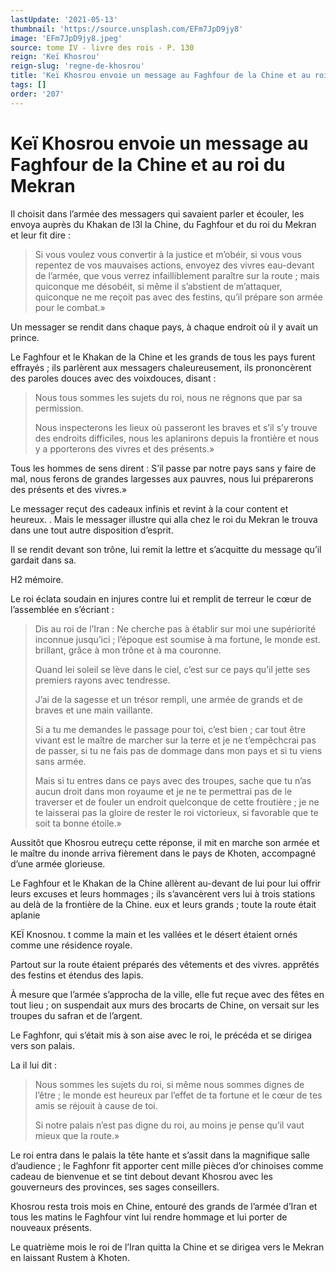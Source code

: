 ```yaml
---
lastUpdate: '2021-05-13'
thumbnail: 'https://source.unsplash.com/EFm7JpD9jy8'
image: 'EFm7JpD9jy8.jpeg'
source: tome IV - livre des rois - P. 130
reign: 'Keï Khosrou'
reign-slug: 'regne-de-khosrou'
title: 'Keï Khosrou envoie un message au Faghfour de la Chine et au roi du Mekran | Le Livre des Rois | Shâhnâmeh'
tags: []
order: '207'
---
```


# Keï Khosrou envoie un message au Faghfour de la Chine et au roi du Mekran

Il choisit dans l’armée des messagers qui savaient parler et écouler, les envoya auprès du Khakan de l3l la Chine, du Faghfour et du roi du Mekran et leur fit dire :

> Si vous voulez vous convertir à la justice et m’obéir, si vous vous repentez de vos mauvaises actions, envoyez des vivres eau-devant de l’armée, que vous verrez infailliblement paraître sur la route ; mais quiconque me désobéit, si même il s’abstient de m’attaquer, quiconque ne me reçoit pas avec des festins, qu’il prépare son armée pour le combat.»

Un messager se rendit dans chaque pays, à chaque endroit où il y avait un prince.

Le Faghfour et le Khakan de la Chine et les grands de tous les pays furent effrayés ; ils parlèrent aux messagers chaleureusement, ils prononcèrent des paroles douces avec des voixdouces, disant :

> Nous tous sommes les sujets du roi, nous ne régnons que par sa permission.
>
> Nous inspecterons les lieux où passeront les braves et s’il s’y trouve des endroits difficiles, nous les aplanirons depuis la frontière et nous y a pporterons des vivres et des présents.»

Tous les hommes de sens dirent : S’il passe par notre pays sans y faire de mal, nous ferons de grandes largesses aux pauvres, nous lui préparerons des présents et des vivres.»

Le messager reçut des cadeaux infinis et revint à la cour content et heureux. .
Mais le messager illustre qui alla chez le roi du Mekran le trouva dans une tout autre disposition d’esprit.

Il se rendit devant son trône, lui remit la lettre et s’acquitte du message qu’il gardait dans sa.

H2 mémoire.

Le roi éclata soudain en injures contre lui et remplit de terreur le cœur de l’assemblée en s’écriant :

> Dis au roi de l’Iran : Ne cherche pas à établir sur moi une supériorité inconnue jusqu’ici ; l’époque est soumise à ma fortune, le monde est. brillant, grâce à mon trône et à ma couronne.
>
> Quand lei soleil se lève dans le ciel, c’est sur ce pays qu’il jette ses premiers rayons avec tendresse.
>
> J’ai de la sagesse et un trésor rempli, une armée de grands et de braves et une main vaillante.
>
> Si a tu me demandes le passage pour toi, c’est bien ; car tout être vivant est le maître de marcher sur la terre et je ne t’empêchcrai pas de passer, si tu ne fais pas de dommage dans mon pays et si tu viens sans armée.
>
> Mais si tu entres dans ce pays avec des troupes, sache que tu n’as aucun droit dans mon royaume et je ne te permettrai pas de le traverser et de fouler un endroit quelconque de cette froutière ; je ne te laisserai pas la gloire de rester le roi victorieux, si favorable que te soit ta bonne étoile.»

Aussitôt que Khosrou eutreçu cette réponse, il mit en marche son armée et le maître du inonde arriva fièrement dans le pays de Khoten, accompagné d’une armée glorieuse.

Le Faghfour et le Khakan de la Chine allèrent au-devant de lui pour lui offrir leurs excuses et leurs hommages ; ils s’avancèrent vers lui à trois stations au delà de la frontière de la Chine. eux et leurs grands ; toute la route était aplanie

KEÏ Knosnou. t comme la main et les vallées et le désert étaient ornés comme une résidence royale.

Partout sur la route étaient préparés des vêtements et des vivres. apprêtés des festins et étendus des lapis.

À mesure que l’armée s’approcha de la ville, elle fut reçue avec des fêtes en tout lieu ; on suspendait aux murs des brocarts de Chine, on versait sur les troupes du safran et de l’argent.

Le Faghfonr, qui s’était mis à son aise avec le roi, le précéda et se dirigea vers son palais.

La il lui dit :

> Nous sommes les sujets du roi, si même nous sommes dignes de l’être ; le monde est heureux par l’effet de ta fortune et le cœur de tes amis se réjouit à cause de toi.
>
> Si notre palais n’est pas digne du roi, au moins je pense qu’il vaut mieux que la route.»

Le roi entra dans le palais la tête hante et s’assit dans la magnifique salle d’audience ; le Faghfonr fit apporter cent mille pièces d’or chinoises comme cadeau de bienvenue et se tint debout devant Khosrou avec les gouverneurs des provinces, ses sages conseillers.

Khosrou resta trois mois en Chine, entouré des grands de l’armée d’Iran et tous les matins le Faghfour vint lui rendre hommage et lui porter de nouveaux présents.

Le quatrième mois le roi de l’Iran quitta la Chine et se dirigea vers le Mekran en laissant Rustem à Khoten.
